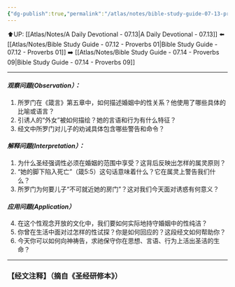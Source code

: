 ```yaml
---
{"dg-publish":true,"permalink":"/atlas/notes/bible-study-guide-07-13-proverbs-05/"}
---
```


⬆️UP: [[Atlas/Notes/A Daily Devotional - 07.13\|A Daily Devotional - 07.13]]
⬅️ [[Atlas/Notes/Bible Study Guide - 07.12 - Proverbs 01\|Bible Study Guide - 07.12 - Proverbs 01]]
➡️ [[Atlas/Notes/Bible Study Guide - 07.14 - Proverbs 09\|Bible Study Guide - 07.14 - Proverbs 09]] 

---

#### *观察问题(Observation）：*

1. 所罗门在《箴言》第五章中，如何描述婚姻中的性关系？他使用了哪些具体的比喻或语言？
2. 引诱人的“外女”被如何描绘？她的言语和行为有什么特征？
3. 经文中所罗门对儿子的劝诫具体包含哪些警告和命令？



#### *解释问题(Interpretation）：*

1. 为什么圣经强调性必须在婚姻的范围中享受？这背后反映出怎样的属灵原则？
2. “她的脚下陷入死亡”（箴5:5）这句话意味着什么？它在属灵上警告我们什么？
3. 所罗门为何要儿子“不可就近她的房门”？这对我们今天面对诱惑有何意义？



 #### *应用问题(Application）*

4. 在这个性观念开放的文化中，我们要如何实际地持守婚姻中的性纯洁？
5. 你曾在生活中面对过怎样的性试探？你是如何回应的？这段经文如何帮助你？
6. 今天你可以如何向神祷告，求祂保守你在思想、言语、行为上活出圣洁的生命？



---
### 【经文注释】（摘自《圣经研修本》）

